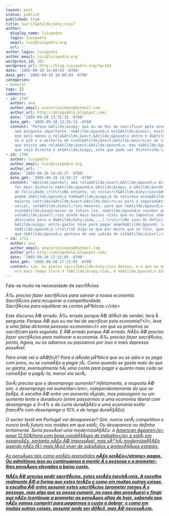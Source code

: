 ```yaml
---
layout: post
status: publish
published: true
title: Sacrif&Atilde;&shy;cios?
author:
  display_name: luispedro
  login: luispedro
  email: luis@luispedro.org
  url: ''
author_login: luispedro
author_email: luis@luispedro.org
wordpress_id: 163
wordpress_url: http://blog.luispedro.org/?p=163
date: '2005-09-19 16:08:03 -0700'
date_gmt: '2005-09-19 16:08:03 -0700'
categories:
- General
tags: []
comments:
- id: 1707
  author: ana
  author_email: anacertosimoes@hotmail.com
  author_url: http://ablogadela.blogspot.com/
  date: '2005-09-20 13:35:15 -0700'
  date_gmt: '2005-09-20 13:35:15 -0700'
  content: "Porque &Atilde;&copy; que eu me hei de sacrificar pela economia?\r\n&Atilde;&copy;
    uma pergunta importante. n&Atilde;&pound;o est&Atilde;&iexcl; muito claro para
    mim pelo menos a rela&Atilde;&sect;&Atilde;&pound;o entre o d&Atilde;&copy;ficit
    ou o pib e a melhoria de condi&Atilde;&sect;&Atilde;&micro;es de vida. \r\n\r\nsei
    que existe uma rela&Atilde;&sect;&Atilde;&pound;o, mas n&Atilde;&pound;o acho
    que seja directa e at&Atilde;&copy; acho que pode ser distorcida.\r\n\r\n"
- id: 1708
  author: luispedro
  author_email: luis@luispedro.org
  author_url: ''
  date: '2005-09-20 14:45:27 -0700'
  date_gmt: '2005-09-20 14:45:27 -0700'
  content: "&Atilde;&permil; uma rela&Atilde;&sect;&Atilde;&pound;o distorcida, claro.
    Ter mais dinheiro n&Atilde;&pound;o &Atilde;&copy; a &Atilde;&ordm;nica fonte
    de felicidade.\r\n\r\nNo entanto, os <i>sacrif&Atilde;&shy;cios<&#47;i> que se
    pedem s&Atilde;&pound;o tamb&Atilde;&copy;m de natureza econ&Atilde;&sup3;mica:
    maiores contribui&Atilde;&sect;&Atilde;&micro;es para a seguran&Atilde;&sect;a
    social, sal&Atilde;&iexcl;rios menores, para que n&Atilde;&pound;o hajam desastres
    econ&Atilde;&sup3;micos no futuro (ie, n&Atilde;&pound;o receber pens&Atilde;&micro;es,
    sal&Atilde;&iexcl;rios ainda mais baixos visto que os impostos s&Atilde;&pound;o
    desviados para a d&Atilde;&shy;vida,...).\r\n\r\nNo caso do deficit a diferen&Atilde;&sect;a
    &Atilde;&copy; entre gastar hoje para pagar amanh&Atilde;&pound; (com juro) ou
    n&Atilde;&pound;o.\r\n\r\nE diga-se que por muito que se fale, quem &Atilde;&copy;
    que n&Atilde;&pound;o gostava de uma subida de sal&Atilde;&iexcl;rio? Eu queria."
- id: 1711
  author: ana
  author_email: anacertosimoes@hotmail.com
  author_url: http://ablogadela.blogspot.com/
  date: '2005-09-20 17:32:05 -0700'
  date_gmt: '2005-09-20 17:32:05 -0700'
  content: sim, eu aceito sacrif&Atilde;&shy;cios desses, e o que eu queria mesmo
    era mais tempo livre e f&Atilde;&copy;rias, e n&Atilde;&pound;o dinheiro!
---
```

<p>Fala-se muito na necessidade de sacrif&Atilde;&shy;cios.</p>
<p><cite>&Atilde;&permil; preciso fazer sacrif&Atilde;&shy;cios para sanear a nossa economia.<br />
Sacrif&Atilde;&shy;cios para recuperar a competitividade.<br />
Sacrif&Atilde;&shy;cios para equilibrar as contas p&Atilde;&ordm;blicas.<&#47;cite></p>
<p>Este discurso &Atilde;&copy; errado. &Atilde;&permil; errado porque &Atilde;&copy; dif&Atilde;&shy;cil de vender, leva &Atilde;&nbsp; pergunta: <i>Porque &Atilde;&copy; que eu me hei de sacrificar pela economia?<&#47;i>, leva a uma falsa dictomia <i>pessoas-economia<&#47;i> em que os primeiros se sacrificam pela segunda. E &Atilde;&copy; errado porque &Atilde;&copy; errado. N&Atilde;&pound;o &Atilde;&copy; preciso fazer sacrif&Atilde;&shy;cios para melhorar a economia. &Atilde;&permil; preciso fazer sacrif&Atilde;&shy;cios, ponto. Agora, ou os adiamos ou passamos por isso o mais depressa poss&Atilde;&shy;vel.</p>
<p>Para onde vai o d&Atilde;&copy;ficit? Para a d&Atilde;&shy;vida p&Atilde;&ordm;blica que ou se adia e se paga com juros, ou se come&Atilde;&sect;a a pagar j&Atilde;&iexcl;. Como quando se gasta mais do que se ganha, eventualmente h&Atilde;&iexcl; uma conta para pagar e quanto mais cedo se come&Atilde;&sect;ar a pag&Atilde;&iexcl;-la, menor ela ser&Atilde;&iexcl;.</p>
<p>Ser&Atilde;&iexcl; preciso que o desemprego aumente? Infelizmente, a resposta &Atilde;&copy; <em>sim, o desemprego vai aumentar<&#47;em>, independentemente do que se fa&Atilde;&sect;a. A escolha &Atilde;&copy; entre um aumento r&Atilde;&iexcl;pido, mas passageiro ou um aumento lento e duradouro (entre passarmos a uma economia liberal com desemprego a 3~4% e de curta dura&Atilde;&sect;&Atilde;&pound;o e uma economia estilo franc&Atilde;&ordf;s com desemprego a 10% e de longa dura&Atilde;&sect;&Atilde;&pound;o).</p>
<p>O sector textil em Portugal vai desaparecer? Sim, nunca ser&Atilde;&iexcl; competitivo e nunca ter&Atilde;&iexcl; futuro nos moldes em que est&Atilde;&iexcl;. Ou desaparece ou definha lentamente. Seria poss&Atilde;&shy;vel uma moderniza&Atilde;&sect;&Atilde;&pound;o: a <a href="http:&#47;&#47;www.americanapparel.net&#47;">American Apparel<&#47;a> paga 12.50$&#47;hora com <a href="http:&#47;&#47;www.americanapparel.net&#47;mission&#47;workers.html">boas condi&Atilde;&sect;&Atilde;&micro;es de trabalho<&#47;a> e est&Atilde;&iexcl; em expans&Atilde;&pound;o, portanto n&Atilde;&pound;o &Atilde;&copy; imposs&Atilde;&shy;vel, mas s&Atilde;&sup3; h&Atilde;&iexcl; moderniza&Atilde;&sect;&Atilde;&pound;o quando n&Atilde;&pound;o f&Atilde;&acute;r mais f&Atilde;&iexcl;cil viver de subs&Atilde;&shy;dios e protec&Atilde;&sect;&Atilde;&micro;es estatais.</p>
<p>As pens&Atilde;&micro;es tais como est&Atilde;&pound;o prometidas <strong>n&Atilde;&pound;o ser&Atilde;&pound;o<&#47;strong> pagas. Ou admitimos isso ou continuamos a mentir &Atilde;&nbsp;s pessoas e a prometer-lhes pens&Atilde;&micro;es elevadas a baixo custo.</p>
<p>N&Atilde;&pound;o &Atilde;&copy; preciso pedir sacrif&Atilde;&shy;cios, estes ser&Atilde;&pound;o inevit&Atilde;&iexcl;veis. A escolha realmente &Atilde;&copy; a forma que estes ter&Atilde;&pound;o e como em muitas outras coisas, a escolha &Atilde;&copy; entre assumir estes sacrif&Atilde;&shy;cios (prometer menos &Atilde;&nbsp;s pessoas, mas algo que se possa cumprir, no caso das pens&Atilde;&micro;es) e fingir que n&Atilde;&pound;o (continuar a prometer as pens&Atilde;&micro;es altas de hoje, sabendo que n&Atilde;&pound;o vamos cumprir) para pagarmos o custo a dobrar; e como em muitas outras coisas, assumir pode ser dif&Atilde;&shy;cil, mas &Atilde;&copy; necess&Atilde;&iexcl;rio.</p>

